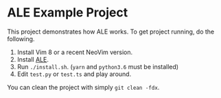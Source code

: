 # ALE Example Project

This project demonstrates how ALE works. To get project running, do the
following.

1. Install Vim 8 or a recent NeoVim version.
2. Install [ALE](https://github.com/w0rp/ale).
3. Run `./install.sh`. (`yarn` and `python3.6` must be installed)
4. Edit `test.py` or `test.ts` and play around.

You can clean the project with simply `git clean -fdx`.
